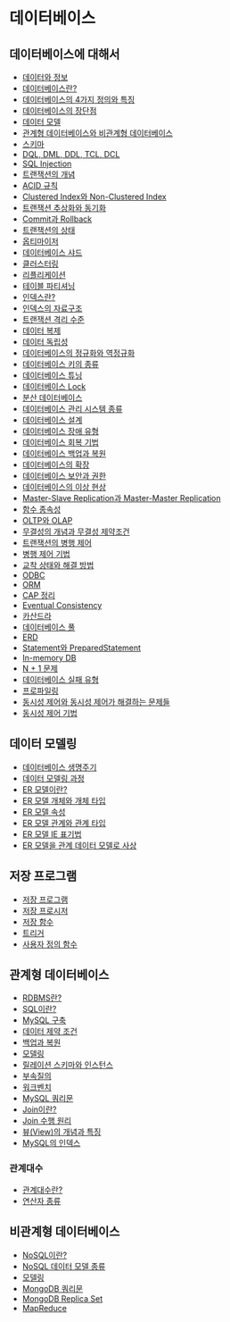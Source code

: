 # 데이터베이스
## 데이터베이스에 대해서
- [데이터와 정보]()
- [데이터베이스란?]()
- [데이터베이스의 4가지 정의와 특징]()
- [데이터베이스의 장단점]()
- [데이터 모델]()
- [관계형 데이터베이스와 비관계형 데이터베이스]()
- [스키마]()
- [DQL, DML, DDL, TCL, DCL]()
- [SQL Injection]()
- [트랜잭션의 개념]()
- [ACID 규칙]()
- [Clustered Index와 Non-Clustered Index]()
- [트랜잭션 추상화와 동기화]()
- [Commit과 Rollback]()
- [트랜잭션의 상태]()
- [옵티마이저]()
- [데이터베이스 샤드]()
- [클러스터링]()
- [리플리케이션]()
- [테이블 파티셔닝]()
- [인덱스란?]()
- [인덱스의 자료구조]()
- [트랜잭션 격리 수준]()
- [데이터 복제]()
- [데이터 독립성]()
- [데이터베이스의 정규화와 역정규화]()
- [데이터베이스 키의 종류]()
- [데이터베이스 튜닝]()
- [데이터베이스 Lock]()
- [분산 데이터베이스]()
- [데이터베이스 관리 시스템 종류]()
- [데이터베이스 설계]()
- [데이터베이스 장애 유형]()
- [데이터베이스 회복 기법]()
- [데이터베이스 백업과 복원]()
- [데이터베이스의 확장]()
- [데이터베이스 보안과 권한]()
- [데이터베이스의 이상 현상]()
- [Master-Slave Replication과 Master-Master Replication]()
- [함수 종속성]()
- [OLTP와 OLAP]()
- [무결성의 개념과 무결성 제약조건]()
- [트랜잭션의 병행 제어]()
- [병행 제어 기법]()
- [교착 상태와 해결 방법]()
- [ODBC]()
- [ORM]()
- [CAP 정리]()
- [Eventual Consistency]()
- [카산드라]()
- [데이터베이스 풀]()
- [ERD]()
- [Statement와 PreparedStatement]()
- [In-memory DB]()
- [N + 1 문제]()
- [데이터베이스 실패 유형]() <!-- -->
- [프로파일링]()
- [동시성 제어와 동시성 제어가 해결하는 문제들]()
- [동시성 제어 기법]()
## 데이터 모델링
- [데이터베이스 생명주기]()
- [데이터 모델링 과정]()
- [ER 모델이란?]()
- [ER 모델 개체와 개체 타입]()
- [ER 모델 속성]()
- [ER 모델 관계와 관계 타입]()
- [ER 모델 IE 표기법]()
- [ER 모델을 관계 데이터 모델로 사상]()
## 저장 프로그램
- [저장 프로그램]()
- [저장 프로시저]()
- [저장 함수]()
- [트리거]()
- [사용자 정의 함수]()
## 관계형 데이터베이스
- [RDBMS란?]()
- [SQL이란?]()
- [MySQL 구축]()
- [데이터 제약 조건]()
- [백업과 복원]()
- [모델링]()
- [릴레이션 스키마와 인스턴스]()
- [부속질의]()
- [워크벤치]()
- [MySQL 쿼리문]()
- [Join이란?]()
- [Join 수행 원리]()
- [뷰(View)의 개념과 특징]()
- [MySQL의 인덱스]()
### 관계대수
- [관계대수란?]()
- [연산자 종류]()
## 비관계형 데이터베이스
- [NoSQL이란?]()
- [NoSQL 데이터 모델 종류]()
- [모델링]()
- [MongoDB 쿼리문]()
- [MongoDB Replica Set]()
- [MapReduce]()